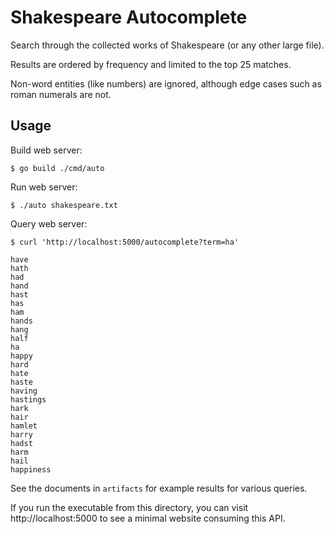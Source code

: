 # Shakespeare Autocomplete

Search through the collected works of Shakespeare (or any other large file).

Results are ordered by frequency and limited to the top 25 matches.

Non-word entities (like numbers) are ignored, although edge cases such as roman numerals are not.

## Usage

Build web server:

```
$ go build ./cmd/auto
```

Run web server:

```
$ ./auto shakespeare.txt
```

Query web server:

```
$ curl 'http://localhost:5000/autocomplete?term=ha'

have
hath
had
hand
hast
has
ham
hands
hang
half
ha
happy
hard
hate
haste
having
hastings
hark
hair
hamlet
harry
hadst
harm
hail
happiness
```

See the documents in `artifacts` for example results for various queries.

If you run the executable from this directory, you can visit http://localhost:5000 to see a minimal website consuming this API.
